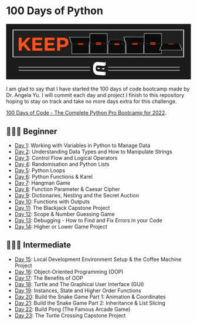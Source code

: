 # 100 Days of Python
![Keep Going](keep_coding.gif)

I am glad to say that I have started the 100 days of code bootcamp made by Dr. Angela Yu.
I will commit each day and project I finish to this repository hoping to stay on track and take no more days extra for this challenge.

[100 Days of Code - The Complete Python Pro Bootcamp for 2022](https://www.udemy.com/course/100-days-of-code).

## 👨🏻‍🎓 Beginner
- [Day 1](day01): Working with Variables in Python to Manage Data
- [Day 2](day02): Understanding Data Types and How to Manipulate Strings
- [Day 3](day03): Control Flow and Logical Operators
- [Day 4](day04): Randomisation and Python Lists
- [Day 5](day05): Python Loops
- [Day 6](day06): Python Functions & Karel
- [Day 7](day07): Hangman Game
- [Day 8](day08): Function Parameter & Caesar Cipher
- [Day 9](day09): Dictionaries, Nesting and the Secret Auction
- [Day 10](day10): Functions with Outputs
- [Day 11](day11): The Blackjack Capstone Project
- [Day 12](day12): Scope & Number Guessing Game
- [Day 13](day13): Debugging - How to Find and Fix Errors in your Code
- [Day 14](day14): Higher or Lower Game Project

## 🏋🏻‍♂️ Intermediate
- [Day 15](day15): Local Development Environment Setup & the Coffee Machine Project
- [Day 16](day16): Object-Oriented Programming (OOP)
- [Day 17](day17): The Benefits of OOP
- [Day 18](day18): Turtle and The Graphical User Interface (GUI)
- [Day 19](day19): Instances, State and Higher Order Functions
- [Day 20](day20-21): Build the Snake Game Part 1: Animation & Coordinates
- [Day 21](day20-21): Build the Snake Game Part 2: Inheritance & List Slicing
- [Day 22](day22): Build Pong (The Famous Arcade Game)
- [Day 23](day23): The Turtle Crossing Capstone Project

